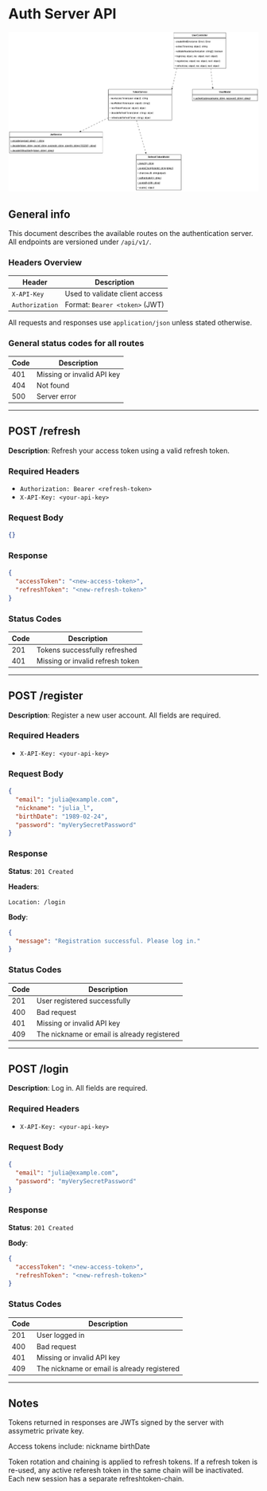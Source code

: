 # Auth Server API

![Class diagram](.readme/class_diagram.drawio.png)

## General info

This document describes the available routes on the authentication server. All endpoints are versioned under `/api/v1/`.

### Headers Overview

| Header           | Description                                |
|------------------|--------------------------------------------|
| `X-API-Key`      | Used to validate client access             |
| `Authorization`  |Format: `Bearer <token>` (JWT) |

All requests and responses use `application/json` unless stated otherwise.

### General status codes for all routes

| Code | Description                          |
|------|--------------------------------------|
| 401  | Missing or invalid API key |
| 404  | Not found        |
| 500  | Server error |

---

## POST /refresh

**Description**: Refresh your access token using a valid refresh token.

### Required Headers

- `Authorization: Bearer <refresh-token>`
- `X-API-Key: <your-api-key>`

### Request Body

```json
{}
```

### Response

```json
{
  "accessToken": "<new-access-token>",
  "refreshToken": "<new-refresh-token>"
}
```

### Status Codes

| Code | Description                          |
|------|--------------------------------------|
| 201  | Tokens successfully refreshed        |
| 401  | Missing or invalid refresh token |

---

## POST /register

**Description**: Register a new user account. All fields are required.

### Required Headers

- `X-API-Key: <your-api-key>`

### Request Body

```json
{
  "email": "julia@example.com",
  "nickname": "julia_l",
  "birthDate": "1989-02-24",
  "password": "myVerySecretPassword"
}
```

### Response

**Status**: `201 Created`

**Headers**:

```
Location: /login
```

**Body**:

```json
{
  "message": "Registration successful. Please log in."
}
```

### Status Codes

| Code | Description                          |
|------|--------------------------------------|
| 201  | User registered successfully         |
| 400  | Bad request |
| 401  | Missing or invalid API key           |
| 409  | The nickname or email is already registered |

---

## POST /login

**Description**: Log in. All fields are required.

### Required Headers

- `X-API-Key: <your-api-key>`

### Request Body

```json
{
  "email": "julia@example.com",
  "password": "myVerySecretPassword"
}
```

### Response

**Status**: `201 Created`


**Body**:

```json
{
  "accessToken": "<new-access-token>",
  "refreshToken": "<new-refresh-token>"
}
```

### Status Codes

| Code | Description                          |
|------|--------------------------------------|
| 201  | User logged in |
| 400  | Bad request |
| 401  | Missing or invalid API key           |
| 409  | The nickname or email is already registered |

---

## Notes

Tokens returned in responses are JWTs signed by the server with assymetric private key.

Access tokens include:
  nickname
  birthDate

Token rotation and chaining is applied to refresh tokens. If a refresh token is re-used, any active referesh token in the same chain will be inactivated. Each new session has a separate refreshtoken-chain.
